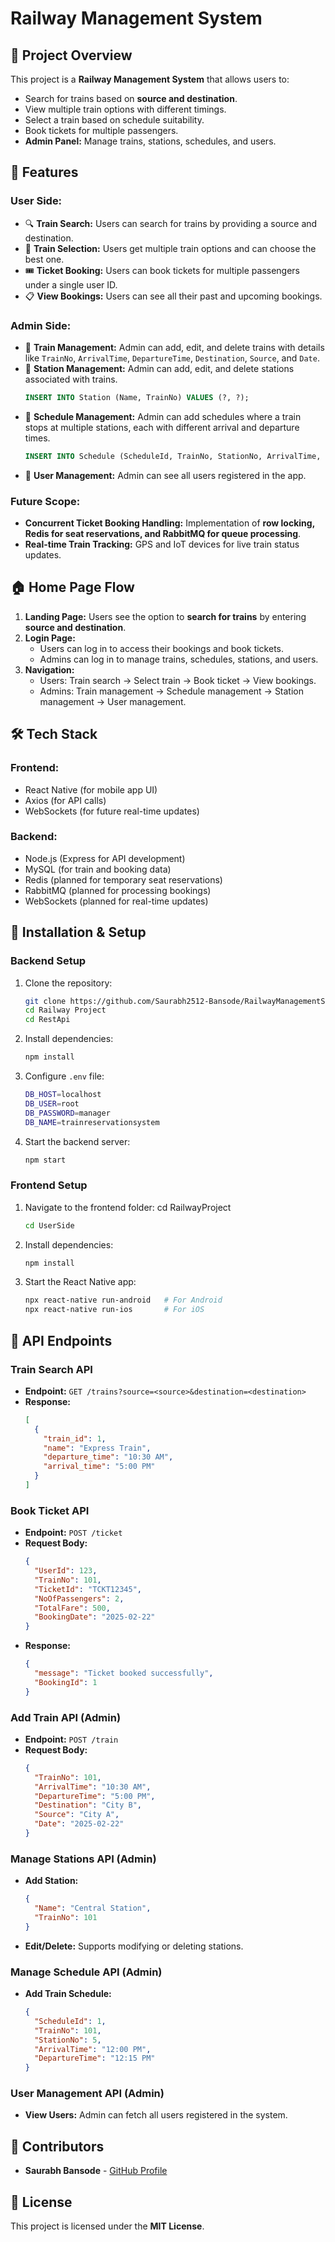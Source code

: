# Railway Management System

## 🚆 Project Overview

This project is a **Railway Management System** that allows users to:

- Search for trains based on **source and destination**.
- View multiple train options with different timings.
- Select a train based on schedule suitability.
- Book tickets for multiple passengers.
- **Admin Panel:** Manage trains, stations, schedules, and users.

## 📌 Features

### **User Side:**

- 🔍 **Train Search:** Users can search for trains by providing a source and destination.
- 🚉 **Train Selection:** Users get multiple train options and can choose the best one.
- 🎟 **Ticket Booking:** Users can book tickets for multiple passengers under a single user ID.
- 📋 **View Bookings:** Users can see all their past and upcoming bookings.

### **Admin Side:**

- 🚆 **Train Management:** Admin can add, edit, and delete trains with details like `TrainNo`, `ArrivalTime`, `DepartureTime`, `Destination`, `Source`, and `Date`.
- 🚉 **Station Management:** Admin can add, edit, and delete stations associated with trains.
  ```sql
  INSERT INTO Station (Name, TrainNo) VALUES (?, ?);
  ```
- 📅 **Schedule Management:** Admin can add schedules where a train stops at multiple stations, each with different arrival and departure times.
  ```sql
  INSERT INTO Schedule (ScheduleId, TrainNo, StationNo, ArrivalTime, DepartureTime) VALUES (?, ?, ?, ?, ?);
  ```
- 👥 **User Management:** Admin can see all users registered in the app.

### **Future Scope:**

- **Concurrent Ticket Booking Handling:** Implementation of **row locking, Redis for seat reservations, and RabbitMQ for queue processing**.
- **Real-time Train Tracking:** GPS and IoT devices for live train status updates.

## 🏠 Home Page Flow

1. **Landing Page:** Users see the option to **search for trains** by entering **source and destination**.
2. **Login Page:**
   - Users can log in to access their bookings and book tickets.
   - Admins can log in to manage trains, schedules, stations, and users.
3. **Navigation:**
   - Users: Train search → Select train → Book ticket → View bookings.
   - Admins: Train management → Schedule management → Station management → User management.

## 🛠 Tech Stack

### **Frontend:**

- React Native (for mobile app UI)
- Axios (for API calls)
- WebSockets (for future real-time updates)

### **Backend:**

- Node.js (Express for API development)
- MySQL (for train and booking data)
- Redis (planned for temporary seat reservations)
- RabbitMQ (planned for processing bookings)
- WebSockets (planned for real-time updates)

## 🚀 Installation & Setup

### **Backend Setup**

1. Clone the repository:
   ```sh
   git clone https://github.com/Saurabh2512-Bansode/RailwayManagementSystem.git
   cd Railway Project
   cd RestApi
   ```
2. Install dependencies:
   ```sh
   npm install
   ```
3. Configure `.env` file:
   ```sh
   DB_HOST=localhost
   DB_USER=root
   DB_PASSWORD=manager
   DB_NAME=trainreservationsystem
   ```
4. Start the backend server:
   ```sh
   npm start
   ```

### **Frontend Setup**

1. Navigate to the frontend folder:
   cd RailwayProject
   ```sh
   cd UserSide
   ```
2. Install dependencies:
   ```sh
   npm install
   ```
3. Start the React Native app:
   ```sh
   npx react-native run-android   # For Android
   npx react-native run-ios       # For iOS
   ```

## 📡 API Endpoints

### **Train Search API**

- **Endpoint:** `GET /trains?source=<source>&destination=<destination>`
- **Response:**
  ```json
  [
    {
      "train_id": 1,
      "name": "Express Train",
      "departure_time": "10:30 AM",
      "arrival_time": "5:00 PM"
    }
  ]
  ```

### **Book Ticket API**

- **Endpoint:** `POST /ticket`
- **Request Body:**
  ```json
  {
    "UserId": 123,
    "TrainNo": 101,
    "TicketId": "TCKT12345",
    "NoOfPassengers": 2,
    "TotalFare": 500,
    "BookingDate": "2025-02-22"
  }
  ```
- **Response:**
  ```json
  {
    "message": "Ticket booked successfully",
    "BookingId": 1
  }
  ```

### **Add Train API (Admin)**

- **Endpoint:** `POST /train`
- **Request Body:**
  ```json
  {
    "TrainNo": 101,
    "ArrivalTime": "10:30 AM",
    "DepartureTime": "5:00 PM",
    "Destination": "City B",
    "Source": "City A",
    "Date": "2025-02-22"
  }
  ```

### **Manage Stations API (Admin)**

- **Add Station:**
  ```json
  {
    "Name": "Central Station",
    "TrainNo": 101
  }
  ```
- **Edit/Delete:** Supports modifying or deleting stations.

### **Manage Schedule API (Admin)**

- **Add Train Schedule:**
  ```json
  {
    "ScheduleId": 1,
    "TrainNo": 101,
    "StationNo": 5,
    "ArrivalTime": "12:00 PM",
    "DepartureTime": "12:15 PM"
  }
  ```

### **User Management API (Admin)**

- **View Users:** Admin can fetch all users registered in the system.

## 👥 Contributors

- **Saurabh Bansode** - [GitHub Profile](https://github.com/Saurabh2512-Bansode/RailwayManagementSystem.git)

## 📜 License

This project is licensed under the **MIT License**.

